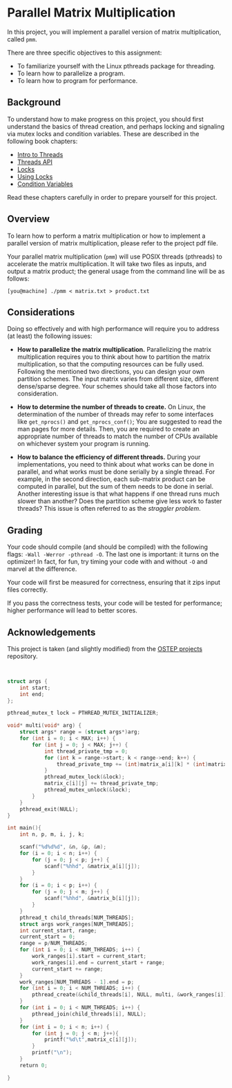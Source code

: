 
# Parallel Matrix Multiplication

In this project, you will implement a parallel version of matrix multiplication, 
called `pmm`.

There are three specific objectives to this assignment:

* To familiarize yourself with the Linux pthreads package for threading.
* To learn how to parallelize a program.
* To learn how to program for performance.

## Background

To understand how to make progress on this project, you should first
understand the basics of thread creation, and perhaps locking and signaling
via mutex locks and condition variables. These are described in the following
book chapters:

- [Intro to Threads](http://pages.cs.wisc.edu/~remzi/OSTEP/threads-intro.pdf)
- [Threads API](http://pages.cs.wisc.edu/~remzi/OSTEP/threads-api.pdf)
- [Locks](http://pages.cs.wisc.edu/~remzi/OSTEP/threads-locks.pdf)
- [Using Locks](http://pages.cs.wisc.edu/~remzi/OSTEP/threads-locks-usage.pdf)
- [Condition Variables](http://pages.cs.wisc.edu/~remzi/OSTEP/threads-cv.pdf)

Read these chapters carefully in order to prepare yourself for this project.

## Overview

To learn how to perform a matrix multiplication or how to implement a parallel 
version of matrix multiplication, please refer to the project pdf file.

Your parallel matrix multiplication (`pmm`) will use POSIX threads (pthreads) to 
accelerate the matrix multiplication. It will take two files as inputs, and 
output a matrix product; the general usage from the command line will be as 
follows:

```Shell
[you@machine] ./pmm < matrix.txt > product.txt
```

## Considerations

Doing so effectively and with high performance will require you to address (at
least) the following issues:

- **How to parallelize the matrix multiplication.** Parallelizing the matrix 
    multiplication requires you to think about how to partition the matrix 
    multiplication, so that the computing resources can be fully used. Following 
    the mentioned two directions, you can design your own partition schemes. The 
    input matrix varies from different size, different dense/sparse degree. Your 
    schemes should take all those factors into consideration. 

- **How to determine the number of threads to create.** On Linux, the 
    determination of the number of threads may refer to some interfaces like 
    `get_nprocs()` and `get_nprocs_conf()`; You are suggested to read the man 
    pages for more details. Then, you are required to create an appropriate 
    number of threads to match the number of CPUs available on whichever system 
    your program is running.

- **How to balance the efficiency of different threads.** During your 
    implementations, you need to think about what works can be done in parallel, 
    and what works must be done serially by a single thread. For example, in the 
    second direction, each sub-matrix product can be computed in parallel, but 
    the sum of them needs to be done in serial. Another interesting issue is 
    that what happens if one thread runs much slower than another? Does the 
    partition scheme give less work to faster threads? This issue is often 
    referred to as the _straggler problem_.
    
    
    

## Grading

Your code should compile (and should be compiled) with the following flags:
`-Wall -Werror -pthread -O`. The last one is important: it turns on the
optimizer! In fact, for fun, try timing your code with and without `-O` and
marvel at the difference.

Your code will first be measured for correctness, ensuring that it zips input
files correctly.

If you pass the correctness tests, your code will be tested for performance;
higher performance will lead to better scores.

## Acknowledgements 

This project is taken (and slightly modified) from the [OSTEP projects](https://github.com/remzi-arpacidusseau/ostep-projects/blob/master/initial-utilities/README.md)
repository. 



```c

  
struct args {
	int start;
	int end;
};

pthread_mutex_t lock = PTHREAD_MUTEX_INITIALIZER;

void* multi(void* arg) {
	struct args* range = (struct args*)arg;
	for (int i = 0; i < MAX; i++) {
		for (int j = 0; j < MAX; j++) {
			int thread_private_tmp = 0;
			for (int k = range->start; k < range->end; k++) {
				thread_private_tmp += (int)matrix_a[i][k] * (int)matrix_b[k][j];
			}
			pthread_mutex_lock(&lock);
			matrix_c[i][j] += thread_private_tmp;
			pthread_mutex_unlock(&lock);
		}
	}
	pthread_exit(NULL);
}

int main(){
	int n, p, m, i, j, k;

	scanf("%d%d%d", &n, &p, &m);
	for (i = 0; i < n; i++) {
		for (j = 0; j < p; j++) {
			scanf("%hhd", &matrix_a[i][j]);
		}
	}
	for (i = 0; i < p; i++) {
		for (j = 0; j < m; j++) {
			scanf("%hhd", &matrix_b[i][j]);
		}
	}
	pthread_t child_threads[NUM_THREADS];
	struct args work_ranges[NUM_THREADS];
	int current_start, range;
	current_start = 0;
	range = p/NUM_THREADS;
	for (int i = 0; i < NUM_THREADS; i++) {
		work_ranges[i].start = current_start;
		work_ranges[i].end = current_start + range;
		current_start += range;
	}
	work_ranges[NUM_THREADS - 1].end = p;
	for (int i = 0; i < NUM_THREADS; i++) {
		pthread_create(&child_threads[i], NULL, multi, &work_ranges[i]);
	}
	for (int i = 0; i < NUM_THREADS; i++) {
		pthread_join(child_threads[i], NULL);
	}
	for (int i = 0; i < n; i++) {
		for (int j = 0; j < m; j++){
      		printf("%d\t",matrix_c[i][j]);
		}
    	printf("\n");
	}	
	return 0;

}
```

